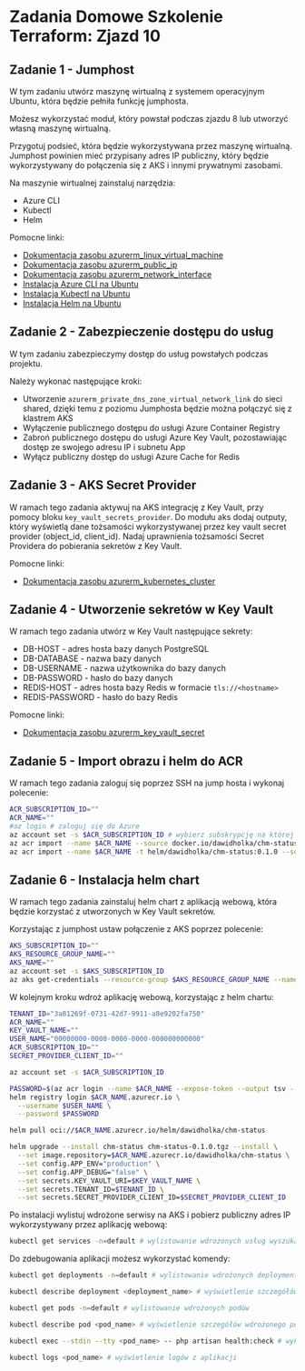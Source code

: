 # Zadania Domowe Szkolenie Terraform: Zjazd 10

## Zadanie 1 - Jumphost

W tym zadaniu utwórz maszynę wirtualną z systemem operacyjnym Ubuntu, która będzie pełniła funkcję jumphosta.

Możesz wykorzystać moduł, który powstał podczas zjazdu 8 lub utworzyć własną maszynę wirtualną.

Przygotuj podsieć, która będzie wykorzystywana przez maszynę wirtualną.
Jumphost powinien mieć przypisany adres IP publiczny, który będzie wykorzystywany do połączenia się z AKS i innymi
prywatnymi zasobami.

Na maszynie wirtualnej zainstaluj narzędzia:

* Azure CLI
* Kubectl
* Helm

Pomocne linki:

* [Dokumentacja zasobu azurerm_linux_virtual_machine](https://registry.terraform.io/providers/hashicorp/azurerm/latest/docs/resources/linux_virtual_machine)
* [Dokumentacja zasobu azurerm_public_ip](https://registry.terraform.io/providers/hashicorp/azurerm/latest/docs/resources/public_ip)
* [Dokumentacja zasobu azurerm_network_interface](https://registry.terraform.io/providers/hashicorp/azurerm/latest/docs/resources/network_interface)
* [Instalacja Azure CLI na Ubuntu](https://learn.microsoft.com/en-us/cli/azure/install-azure-cli-linux?pivots=apt#option-1-install-with-one-command)
* [Instalacja Kubectl na Ubuntu](https://kubernetes.io/docs/tasks/tools/install-kubectl-linux/#install-kubectl-binary-with-curl-on-linux)
* [Instalacja Helm na Ubuntu](https://helm.sh/docs/intro/install/#from-script)

## Zadanie 2 - Zabezpieczenie dostępu do usług

W tym zadaniu zabezpieczymy dostęp do usług powstałych podczas projektu.

Należy wykonać następujące kroki:

* Utworzenie `azurerm_private_dns_zone_virtual_network_link` do sieci shared, dzięki temu z poziomu Jumphosta będzie
  można połączyć się z klastrem AKS
* Wyłączenie publicznego dostępu do usługi Azure Container Registry
* Zabroń publicznego dostępu do usługi Azure Key Vault, pozostawiając dostęp ze swojego adresu IP i subnetu App
* Wyłącz publiczny dostęp do usługi Azure Cache for Redis

## Zadanie 3 - AKS Secret Provider

W ramach tego zadania aktywuj na AKS integrację z Key Vault, przy pomocy bloku `key_vault_secrets_provider`.
Do modułu aks dodaj outputy, który wyświetlą dane tożsamości wykorzystywanej przez key vault secret provider (object_id, client_id).
Nadaj uprawnienia tożsamości Secret Providera do pobierania sekretów z Key Vault.

Pomocne linki:

* [Dokumentacja zasobu azurerm_kubernetes_cluster](https://registry.terraform.io/providers/hashicorp/azurerm/latest/docs/resources/kubernetes_cluster)

## Zadanie 4 - Utworzenie sekretów w Key Vault

W ramach tego zadania utwórz w Key Vault następujące sekrety:

* DB-HOST - adres hosta bazy danych PostgreSQL
* DB-DATABASE - nazwa bazy danych
* DB-USERNAME - nazwa użytkownika do bazy danych
* DB-PASSWORD - hasło do bazy danych
* REDIS-HOST - adres hosta bazy Redis w formacie `tls://<hostname>`
* REDIS-PASSWORD - hasło do bazy Redis

Pomocne linki:

* [Dokumentacja zasobu azurerm_key_vault_secret](https://registry.terraform.io/providers/hashicorp/azurerm/latest/docs/resources/key_vault_secret)

## Zadanie 5 - Import obrazu i helm do ACR

W ramach tego zadania zaloguj się poprzez SSH na jump hosta i wykonaj polecenie:

```bash
ACR_SUBSCRIPTION_ID=""
ACR_NAME=""
#az login # zaloguj się do Azure 
az account set -s $ACR_SUBSCRIPTION_ID # wybierz subskrypcję na której jest ACR
az acr import --name $ACR_NAME --source docker.io/dawidholka/chm-status:1.0.0
az acr import --name $ACR_NAME -t helm/dawidholka/chm-status:0.1.0 --source registry-1.docker.io/dawidholka/chm-status:0.1.0
```

## Zadanie 6 - Instalacja helm chart

W ramach tego zadania zainstaluj helm chart z aplikacją webową, która będzie korzystać z utworzonych w Key Vault
sekretów.

Korzystając z jumphost ustaw połączenie z AKS poprzez polecenie:

```bash
AKS_SUBSCRIPTION_ID=""
AKS_RESOURCE_GROUP_NAME=""
AKS_NAME=""
az account set -s $AKS_SUBSCRIPTION_ID
az aks get-credentials --resource-group $AKS_RESOURCE_GROUP_NAME --name $AKS_NAME

```

W kolejnym kroku wdroż aplikację webową, korzystając z helm chartu:

```bash
TENANT_ID="3a81269f-0731-42d7-9911-a8e9202fa750"
ACR_NAME=""
KEY_VAULT_NAME=""
USER_NAME="00000000-0000-0000-0000-000000000000"
ACR_SUBSCRIPTION_ID=""
SECRET_PROVIDER_CLIENT_ID=""

az account set -s $ACR_SUBSCRIPTION_ID

PASSWORD=$(az acr login --name $ACR_NAME --expose-token --output tsv --query accessToken)
helm registry login $ACR_NAME.azurecr.io \
  --username $USER_NAME \
  --password $PASSWORD

helm pull oci://$ACR_NAME.azurecr.io/helm/dawidholka/chm-status

helm upgrade --install chm-status chm-status-0.1.0.tgz --install \
  --set image.repository=$ACR_NAME.azurecr.io/dawidholka/chm-status \
  --set config.APP_ENV="production" \
  --set config.APP_DEBUG="false" \
  --set secrets.KEY_VAULT_URI=$KEY_VAULT_NAME \
  --set secrets.TENANT_ID=$TENANT_ID \
  --set secrets.SECRET_PROVIDER_CLIENT_ID=$SECRET_PROVIDER_CLIENT_ID
```

Po instalacji wylistuj wdrożone serwisy na AKS i pobierz publiczny adres IP wykorzystywany przez aplikację webową:

```bash
kubectl get services -n=default # wylistowanie wdrożonych usług wyszukaj tej o nazwie chm-status
```

Do zdebugowania aplikacji możesz wykorzystać komendy:
```bash
kubectl get deployments -n=default # wylistowanie wdrożonych deploymentów

kubectl describe deployment <deployment_name> # wyświetlenie szczegółów wdrożonego deploymentu

kubectl get pods -n=default # wylistowanie wdrożonych podów

kubectl describe pod <pod_name> # wyświetlenie szczegółów wdrożonego poda

kubectl exec --stdin --tty <pod_name> -- php artisan health:check # wykonanie health check sprawdzającego połączenie do usług

kubectl logs <pod_name> # wyświetlenie logów z aplikacji
```
